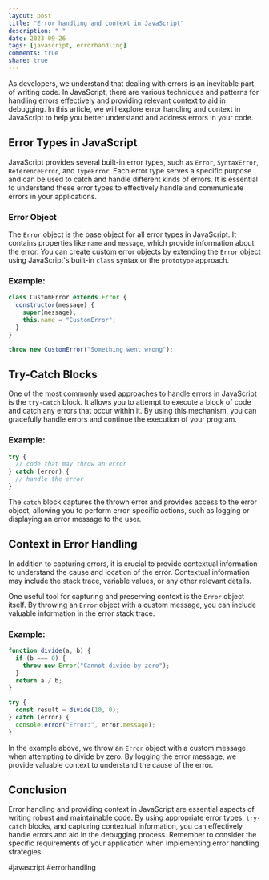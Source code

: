 ```yaml
---
layout: post
title: "Error handling and context in JavaScript"
description: " "
date: 2023-09-26
tags: [javascript, errorhandling]
comments: true
share: true
---
```


As developers, we understand that dealing with errors is an inevitable part of writing code. In JavaScript, there are various techniques and patterns for handling errors effectively and providing relevant context to aid in debugging. In this article, we will explore error handling and context in JavaScript to help you better understand and address errors in your code.

## Error Types in JavaScript

JavaScript provides several built-in error types, such as `Error`, `SyntaxError`, `ReferenceError`, and `TypeError`. Each error type serves a specific purpose and can be used to catch and handle different kinds of errors. It is essential to understand these error types to effectively handle and communicate errors in your applications.

### Error Object

The `Error` object is the base object for all error types in JavaScript. It contains properties like `name` and `message`, which provide information about the error. You can create custom error objects by extending the `Error` object using JavaScript's built-in `class` syntax or the `prototype` approach.

### Example:

```javascript
class CustomError extends Error {
  constructor(message) {
    super(message);
    this.name = "CustomError";
  }
}

throw new CustomError("Something went wrong");
```

## Try-Catch Blocks

One of the most commonly used approaches to handle errors in JavaScript is the `try-catch` block. It allows you to attempt to execute a block of code and catch any errors that occur within it. By using this mechanism, you can gracefully handle errors and continue the execution of your program.

### Example:

```javascript
try {
  // code that may throw an error
} catch (error) {
  // handle the error
}
```

The `catch` block captures the thrown error and provides access to the error object, allowing you to perform error-specific actions, such as logging or displaying an error message to the user.

## Context in Error Handling

In addition to capturing errors, it is crucial to provide contextual information to understand the cause and location of the error. Contextual information may include the stack trace, variable values, or any other relevant details.

One useful tool for capturing and preserving context is the `Error` object itself. By throwing an `Error` object with a custom message, you can include valuable information in the error stack trace.

### Example:

```javascript
function divide(a, b) {
  if (b === 0) {
    throw new Error("Cannot divide by zero");
  }
  return a / b;
}

try {
  const result = divide(10, 0);
} catch (error) {
  console.error("Error:", error.message);
}
```

In the example above, we throw an `Error` object with a custom message when attempting to divide by zero. By logging the error message, we provide valuable context to understand the cause of the error.

## Conclusion

Error handling and providing context in JavaScript are essential aspects of writing robust and maintainable code. By using appropriate error types, `try-catch` blocks, and capturing contextual information, you can effectively handle errors and aid in the debugging process. Remember to consider the specific requirements of your application when implementing error handling strategies.

#javascript #errorhandling